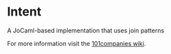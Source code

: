 # Intent
A JoCaml-based implementation that uses join patterns

For more information visit the [101companies wiki](http://www.101companies.org).